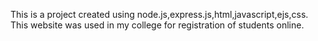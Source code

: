 This is a project created using node.js,express.js,html,javascript,ejs,css. This website was used in
my college for registration of students online.
